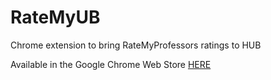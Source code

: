 # RateMyUB
Chrome extension to bring RateMyProfessors ratings to HUB

Available in the Google Chrome Web Store [HERE](https://chrome.google.com/webstore/detail/ratemyub/pidebcmoibjnbjdebpobfijngogfoafl)
